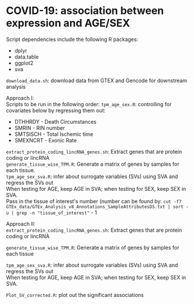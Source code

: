# COVID-19: association between expression and AGE/SEX 
Script dependencies include the following R packages:
* dplyr
* data.table
* ggplot2
* sva

`download_data.sh`: download data from GTEX and Gencode for downstream analysis

Approach I: <br/>
Scripts to be run in the following order:
`tpm_age_sex.R`: controlling for covariates below by regressing them out:<br/>
* DTHHRDY  - Death Circumstances<br/>
* SMRIN  - RIN number <br/>
* SMTSISCH - Total Ischemic time <br/>
* SMEXNCRT - Exonic Rate <br/>
                 
 `extract_protein_coding_lincRNA_genes.sh`: Extract genes that are protein coding or lincRNA<br/>
`generate_tissue_wise_TPM.R`: Generate a matrix of genes by samples for each tissue. <br/>
`tpm_age_sex_sva.R`: infer about surrogate variables (SVs) using SVA and regress the SVs out<br/>
                    When testing for AGE, keep AGE in SVA; when testing for SEX, keep SEX in SVA.<br/>
                    Pass in the tissue of interest's number (number can be found by:
                    `cut -f7 GTEx_data/GTEx_Analysis_v8_Annotations_SampleAttributesDS.txt | sort -u | grep -n "tissue_of_interest"` - 1 
                              
                    


Approach II:<br/>
`extract_protein_coding_lincRNA_genes.sh`: Extract genes that are protein coding or lincRNA<br/>

`generate_tissue_wise_TPM.R`: Generate a matrix of genes by samples for each tissue<br/>

`tpm_age_sex_sva.R`: infer about surrogate variables (SVs) using SVA and regress the SVs out<br/>
                    When testing for AGE, keep AGE in SVA; when testing for SEX, keep SEX in SVA.


`Plot_SV_corrected.R`: plot out the significant associations
